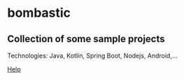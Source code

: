 # bombastic

## Collection of some sample projects

Technologies: Java, Kotlin, Spring Boot, Nodejs, Android,...

[Help](../HELP.md) 
